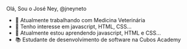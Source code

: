 Olá, Sou o José Ney, @jneyneto

- 🔭 Atualmente trabalhando com Medicina Veterinária 
- 👯 Tenho interesse em javascript, HTML, CSS... 
- 🌱 Atualmente estou aprendendo javascript, HTML e CSS... 
- 📚 Estudante de desenvolvimento de software na Cubos Academy 

<!--
**jneyneto/Jneyneto** is a ✨ _special_ ✨ repository because its `README.md` (this file) appears on your GitHub profile.

Here are some ideas to get you started:

- 🔭 I’m currently working on ...
- 🌱 I’m currently learning ...
- 👯 I’m looking to collaborate on ...
- 🤔 I’m looking for help with ...
- 💬 Ask me about ...
- 📫 How to reach me: ...
- 😄 Pronouns: ...
- ⚡ Fun fact: ...
-->
